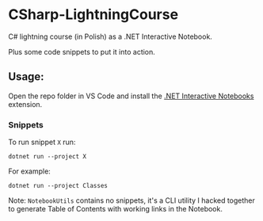 # CSharp-LightningCourse

C# lightning course (in Polish) as a .NET Interactive Notebook.

Plus some code snippets to put it into action.

## Usage:

Open the repo folder in VS Code and install the [.NET Interactive Notebooks](https://marketplace.visualstudio.com/items?itemName=ms-dotnettools.dotnet-interactive-vscode) extension.

### Snippets

To run snippet `X` run:

```
dotnet run --project X
```

For example:

```
dotnet run --project Classes
```

Note: `NotebookUtils` contains no snippets, it's a CLI utility I hacked together to generate
Table of Contents with working links in the Notebook.